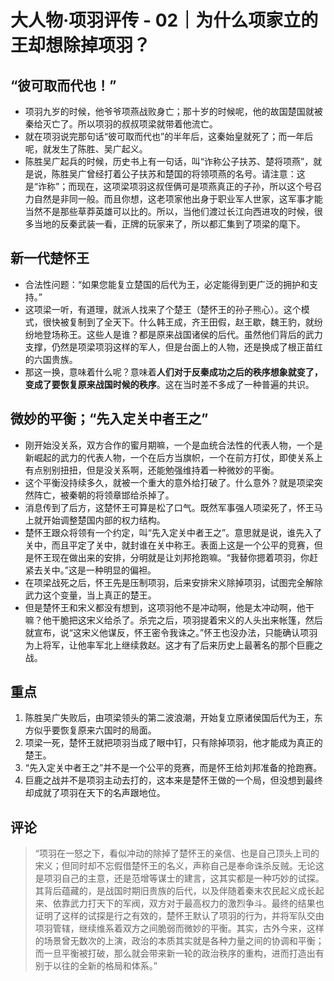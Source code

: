 
# 大人物·项羽评传 - 02｜为什么项家立的王却想除掉项羽？

## “彼可取而代也！”

- 项羽九岁的时候，他爷爷项燕战败身亡；那十岁的时候呢，他的故国楚国就被秦给灭亡了。所以项羽的叔叔项梁就带着他流亡。
- 就在项羽说完那句话“彼可取而代也”的半年后，这秦始皇就死了；而一年后呢，就发生了陈胜、吴广起义。
- 陈胜吴广起兵的时候，历史书上有一句话，叫“诈称公子扶苏、楚将项燕”，就是说，陈胜吴广曾经打着公子扶苏和楚国的将领项燕的名号。请注意：这是“诈称”；而现在，这项梁项羽这叔侄俩可是项燕真正的子孙，所以这个号召力自然是非同一般。而且你想，这老项家他出身于职业军人世家，这军事才能当然不是那些草莽英雄可以比的。所以，当他们渡过长江向西进攻的时候，很多当地的反秦武装一看，正牌的玩家来了，所以都汇集到了项梁的麾下。

## 新一代楚怀王

- 合法性问题：“如果您能复立楚国的后代为王，必定能得到更广泛的拥护和支持。”
- 这项梁一听，有道理，就派人找来了个楚王（楚怀王的孙子熊心）。这个模式，很快被复制到了全天下。什么韩王成，齐王田假，赵王歇，魏王豹，就纷纷地登场称王。这些人是谁？都是原来战国诸侯的后代。虽然他们背后的武力支撑，仍然是项梁项羽这样的军人，但是台面上的人物，还是换成了根正苗红的六国贵族。
- 那这一换，意味着什么呢？意味着**人们对于反秦成功之后的秩序想象就变了，变成了要恢复原来战国时候的秩序**。这在当时差不多成了一种普遍的共识。

## 微妙的平衡；“先入定关中者王之”

- 刚开始没关系，双方合作的蜜月期嘛，一个是血统合法性的代表人物，一个是新崛起的武力的代表人物，一个在后方当旗帜，一个在前方打仗，即使关系上有点别别扭扭，但是没关系啊，还能勉强维持着一种微妙的平衡。
- 这个平衡没持续多久，就被一个重大的意外给打破了。什么意外？就是项梁突然阵亡，被秦朝的将领章邯给杀掉了。
- 消息传到了后方，这楚怀王可算是松了口气。既然军事强人项梁死了，怀王马上就开始调整楚国内部的权力结构。
- 楚怀王跟众将领有一个约定，叫“先入定关中者王之”。意思就是说，谁先入了关中，而且平定了关中，就封谁在关中称王。表面上这是一个公平的竞赛，但是怀王现在做出来的安排，分明就是让刘邦抢跑嘛。“我替你摁着项羽，你赶紧去关中。”这是一种明显的偏袒。
- 在项梁战死之后，怀王先是压制项羽，后来安排宋义除掉项羽，试图完全解除武力这个变量，当上真正的楚王。
- 但是楚怀王和宋义都没有想到，这项羽他不是冲动啊，他是太冲动啊，他干嘛？他干脆把这宋义给杀了。杀完之后，项羽提着宋义的人头出来帐篷，然后就宣布，说“这宋义他谋反，怀王密令我诛之。”怀王也没办法，只能确认项羽为上将军，让他率军北上继续救赵。这才有了后来历史上最著名的那个巨鹿之战。

## 重点

1. 陈胜吴广失败后，由项梁领头的第二波浪潮，开始复立原诸侯国后代为王，东方似乎要恢复原来六国时的局面。  
2. 项梁一死，楚怀王就把项羽当成了眼中钉，只有除掉项羽，他才能成为真正的楚王。
3. “先入定关中者王之”并不是一个公平的竞赛，而是怀王给刘邦准备的抢跑赛。
4. 巨鹿之战并不是项羽主动去打的，这本来是楚怀王做的一个局，但没想到最终却成就了项羽在天下的名声跟地位。

## 评论

> “项羽在一怒之下，看似冲动的除掉了楚怀王的亲信、也是自己顶头上司的宋义；但同时却不忘假借楚怀王的名义，声称自己是奉命诛杀反贼。无论这是项羽自己的主意，还是范增等谋士的建言，这其实都是一种巧妙的试探。其背后蕴藏的，是战国时期旧贵族的后代，以及伴随着秦末农民起义成长起来、依靠武力打天下的军阀，双方对于最高权力的激烈争斗。最终的结果也证明了这样的试探是行之有效的，楚怀王默认了项羽的行为，并将军队交由项羽管辖，继续维系着双方之间脆弱而微妙的平衡。其实，古外今来，这样的场景曾无数次的上演，政治的本质其实就是各种力量之间的协调和平衡；而一旦平衡被打破，那么就会带来新一轮的政治秩序的重构，进而打造出有别于以往的全新的格局和体系。”

